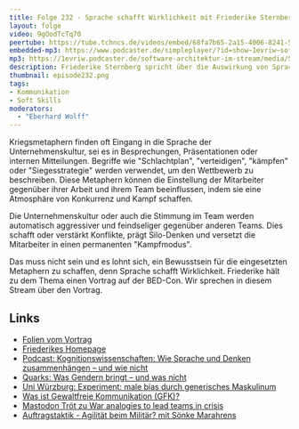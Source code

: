 ```yaml
---
title: Folge 232 - Sprache schafft Wirklichkeit mit Friederike Sternberg - live von der BED-Con
layout: folge
video: 9gOodTcTq70
peertube: https://tube.tchncs.de/videos/embed/68fa7b65-2a15-4006-8241-5965b6eb5ed5
embedded-mp3: https://www.podcaster.de/simpleplayer/?id=show~1evriw~software-architektur-im-stream~pod-7f3f904419ac9bbdd2f0c44e19&v=1726853191
mp3: https://1evriw.podcaster.de/software-architektur-im-stream/media/Sprache_schafft_Wirklichkeit_mit_Friederike_Sternberg_-_live_von_der_BED-Con.mp3
description: Friederike Sternberg spricht über die Auswirkung von Sprache - zum Beispiel die Nutzung von Kriegsmetaphern 
thumbnail: episode232.png
tags:
- Kommunikation
- Soft Skills
moderators:
  - "Eberhard Wolff"
---
```


Kriegsmetaphern finden oft Eingang in die Sprache der
Unternehmenskultur, sei es in Besprechungen, Präsentationen oder
internen Mitteilungen. Begriffe wie "Schlachtplan", "verteidigen",
"kämpfen" oder "Siegesstrategie" werden verwendet, um den Wettbewerb
zu beschreiben. Diese Metaphern können die Einstellung der Mitarbeiter
gegenüber ihrer Arbeit und ihrem Team beeinflussen, indem sie eine
Atmosphäre von Konkurrenz und Kampf schaffen.

Die Unternehmenskultur oder auch die Stimmung im Team werden
automatisch aggressiver und feindseliger gegenüber anderen Teams. Dies
schafft oder verstärkt Konflikte, prägt Silo-Denken und versetzt die
Mitarbeiter in einen permanenten "Kampfmodus".

Das muss nicht sein und es lohnt sich, ein Bewusstsein für die
eingesetzten Metaphern zu schaffen, denn Sprache schafft Wirklichkeit.
Friederike hält zu dem Thema einen Vortrag auf der BED-Con. Wir
sprechen in diesem Stream über den Vortrag.

## Links

* [Folien vom Vortrag](/sketchnotes/episode232.pdf)
* [Friederikes Homepage](https://www.friederikesternberg.de/)
* [Podcast: Kognitionswissenschaften: Wie Sprache und Denken zusammenhängen –
und wie nicht](https://www.deutschlandfunknova.de/beitrag/kognitionsforschung-ueber-den-zusammenhang-von-sprache-und-denken)
* [Quarks: Was Gendern bringt – und was nicht](https://www.quarks.de/gesellschaft/psychologie/was-gendern-bringt-und-was-nicht/)
* [Uni Würzburg: Experiment: male bias durch generisches Maskulinum](https://www.uni-wuerzburg.de/aktuelles/einblick/single/news/experiment-male-bias-durch-generisches-maskulinum/)
* [Was ist Gewaltfreie Kommunikation (GFK)?](https://www.gfk-info.de/was-ist-gewaltfreie-kommunikation/)
* [Mastodon Tröt zu War analogies to lead teams in crisis](https://mastodon.social/@skinnylatte@hachyderm.io/113162490749234522)
* [Auftragstaktik - Agilität beim Militär? mit Sönke Marahrens](/2022/11/04/folge141.html)
